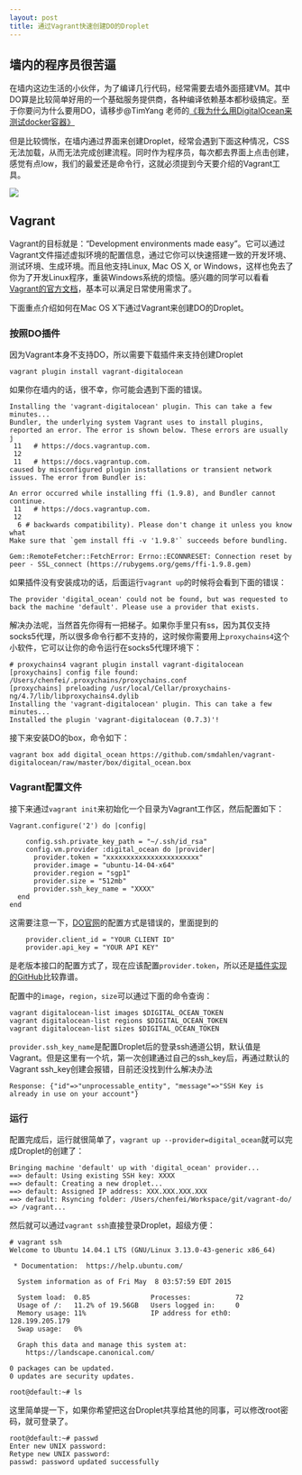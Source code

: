 ```yaml
---
layout: post
title: 通过Vagrant快速创建DO的Droplet
---
```


## 墙内的程序员很苦逼

在墙内这边生活的小伙伴，为了编译几行代码，经常需要去墙外面搭建VM。其中DO算是比较简单好用的一个基础服务提供商，各种编译依赖基本都秒级搞定。至于你要问为什么要用DO，请移步@TimYang 老师的[《我为什么用DigitalOcean来测试docker容器》](http://timyang.net/container/why-digitalocean-coreos/)

但是比较惆怅，在墙内通过界面来创建Droplet，经常会遇到下面这种情况，CSS无法加载，从而无法完成创建流程。同时作为程序员，每次都去界面上点击创建，感觉有点low，我们的最爱还是命令行，这就必须提到今天要介绍的Vagrant工具。

![](http://ww2.sinaimg.cn/mw690/71d33bcfjw1erwzte32xzj21z013igt9.jpg)

## Vagrant

Vagrant的目标就是：“Development environments made easy”。它可以通过Vagrant文件描述虚拟环境的配置信息，通过它你可以快速搭建一致的开发环境、测试环境、生成环境。而且他支持Linux, Mac OS X, or Windows，这样也免去了你为了开发Linux程序，重装Windows系统的烦恼。感兴趣的同学可以看看[Vagrant的官方文档](https://docs.vagrantup.com/v2/)，基本可以满足日常使用需求了。

下面重点介绍如何在Mac OS X下通过Vagrant来创建DO的Droplet。

### 按照DO插件

因为Vagrant本身不支持DO，所以需要下载插件来支持创建Droplet

```
vagrant plugin install vagrant-digitalocean
```

如果你在墙内的话，很不幸，你可能会遇到下面的错误。

```
Installing the 'vagrant-digitalocean' plugin. This can take a few minutes...
Bundler, the underlying system Vagrant uses to install plugins,
reported an error. The error is shown below. These errors are usually
j
 11   # https://docs.vagrantup.com.
 12
 11   # https://docs.vagrantup.com.
caused by misconfigured plugin installations or transient network
issues. The error from Bundler is:

An error occurred while installing ffi (1.9.8), and Bundler cannot continue.
 11   # https://docs.vagrantup.com.
 12
  6 # backwards compatibility). Please don't change it unless you know what
Make sure that `gem install ffi -v '1.9.8'` succeeds before bundling.

Gem::RemoteFetcher::FetchError: Errno::ECONNRESET: Connection reset by peer - SSL_connect (https://rubygems.org/gems/ffi-1.9.8.gem)
```

如果插件没有安装成功的话，后面运行```vagrant up```的时候将会看到下面的错误：

```
The provider 'digital_ocean' could not be found, but was requested to
back the machine 'default'. Please use a provider that exists.
```

解决办法呢，当然首先你得有一把梯子。如果你手里只有ss，因为其仅支持socks5代理，所以很多命令行都不支持的，这时候你需要用上```proxychains4```这个小软件，它可以让你的命令运行在socks5代理环境下：

```
# proxychains4 vagrant plugin install vagrant-digitalocean
[proxychains] config file found: /Users/chenfei/.proxychains/proxychains.conf
[proxychains] preloading /usr/local/Cellar/proxychains-ng/4.7/lib/libproxychains4.dylib
Installing the 'vagrant-digitalocean' plugin. This can take a few minutes...
Installed the plugin 'vagrant-digitalocean (0.7.3)'!
```

接下来安装DO的box，命令如下：

```
vagrant box add digital_ocean https://github.com/smdahlen/vagrant-digitalocean/raw/master/box/digital_ocean.box
```

### Vagrant配置文件

接下来通过```vagrant init```来初始化一个目录为Vagrant工作区，然后配置如下：

```
Vagrant.configure('2') do |config|

    config.ssh.private_key_path = "~/.ssh/id_rsa"
    config.vm.provider :digital_ocean do |provider|
      provider.token = "xxxxxxxxxxxxxxxxxxxxxxx"
      provider.image = "ubuntu-14-04-x64"
      provider.region = "sgp1"
      provider.size = "512mb"
      provider.ssh_key_name = "XXXX"
  end
end
```

这需要注意一下，[DO官网](https://www.digitalocean.com/community/tutorials/how-to-use-digitalocean-as-your-provider-in-vagrant-on-an-ubuntu-12-10-vps)的配置方式是错误的，里面提到的

```
    provider.client_id = "YOUR CLIENT ID"
    provider.api_key = "YOUR API KEY"
```

是老版本接口的配置方式了，现在应该配置```provider.token```，所以还是[插件实现的GitHub](https://github.com/smdahlen/vagrant-digitalocean)比较靠谱。

配置中的```image```，```region```，```size```可以通过下面的命令查询：

```
vagrant digitalocean-list images $DIGITAL_OCEAN_TOKEN
vagrant digitalocean-list regions $DIGITAL_OCEAN_TOKEN
vagrant digitalocean-list sizes $DIGITAL_OCEAN_TOKEN
```

```provider.ssh_key_name```是配置Droplet后的登录ssh通道公钥，默认值是Vagrant。但是这里有一个坑，第一次创建通过自己的ssh_key后，再通过默认的Vagrant ssh_key创建会报错，目前还没找到什么解决办法

```
Response: {"id"=>"unprocessable_entity", "message"=>"SSH Key is already in use on your account"}
```

### 运行

配置完成后，运行就很简单了，```vagrant up --provider=digital_ocean```就可以完成Droplet的创建了：

```
Bringing machine 'default' up with 'digital_ocean' provider...
==> default: Using existing SSH key: XXXX
==> default: Creating a new droplet...
==> default: Assigned IP address: XXX.XXX.XXX.XXX
==> default: Rsyncing folder: /Users/chenfei/Workspace/git/vagrant-do/ => /vagrant...
```

然后就可以通过```vagrant ssh```直接登录Droplet，超级方便：

```
# vagrant ssh
Welcome to Ubuntu 14.04.1 LTS (GNU/Linux 3.13.0-43-generic x86_64)

 * Documentation:  https://help.ubuntu.com/

  System information as of Fri May  8 03:57:59 EDT 2015

  System load:  0.85               Processes:           72
  Usage of /:   11.2% of 19.56GB   Users logged in:     0
  Memory usage: 11%                IP address for eth0: 128.199.205.179
  Swap usage:   0%

  Graph this data and manage this system at:
    https://landscape.canonical.com/

0 packages can be updated.
0 updates are security updates.

root@default:~# ls
```

这里简单提一下，如果你希望把这台Droplet共享给其他的同事，可以修改root密码，就可登录了。

```
root@default:~# passwd
Enter new UNIX password:
Retype new UNIX password:
passwd: password updated successfully
```
